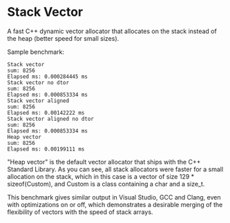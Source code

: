 # Stack Vector

A fast C++ dynamic vector allocator that allocates on the stack instead of the heap (better speed for small sizes).

Sample benchmark:
```
Stack vector
sum: 8256
Elapsed ms: 0.000284445 ms
Stack vector no dtor
sum: 8256
Elapsed ms: 0.000853334 ms
Stack vector aligned
sum: 8256
Elapsed ms: 0.00142222 ms
Stack vector aligned no dtor
sum: 8256
Elapsed ms: 0.000853334 ms
Heap vector
sum: 8256
Elapsed ms: 0.00199111 ms
```
"Heap vector" is the default vector allocator that ships with the C++ Standard Library. As you can see, all stack allocators were faster for a small allocation on the stack, which in this case is a vector of size 129 * sizeof(Custom), and Custom is a class containing a char and a size_t.

This benchmark gives similar output in Visual Studio, GCC and Clang, even with optimizations on or off, which demonstrates a desirable merging of the flexibility of vectors with the speed of stack arrays.

